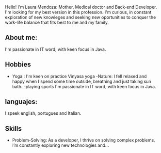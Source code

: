 Hello! I'm Laura Mendoza: Mother, Medical doctor and Back-end Developer.
I'm looking for my best version in this profession. I'm curious, in constant exploration of new knowleges and seeking new oportunities to conquer the work-life balance that fits best to me and my family.

## About me:
I'm passionate in IT word, with keen focus in Java. 

## Hobbies
- Yoga : I'm keen on practice  Vinyasa yoga 
-Nature: I fell relaxed and happy when I spend some time outside, breathing and just taking sun bath.
-playing sports
I'm passionate in IT word, with keen focus in Java.

## languajes:
I speek english, portugues and Italian.

## Skills
- Problem-Solving: As a developer, I thrive on solving complex problems. I’m constantly exploring new technologies and...



